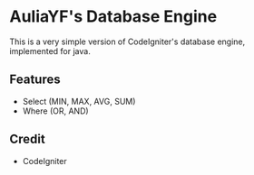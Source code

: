 # AuliaYF's Database Engine

This is a very simple version of CodeIgniter's database engine, implemented for java.

## Features

* Select (MIN, MAX, AVG, SUM)
* Where (OR, AND)

## Credit

* CodeIgniter